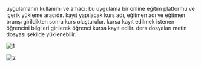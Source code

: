 uygulamanın kullanımı ve amacı: bu uygulama bir online eğitim platformu ve içerik yükleme aracıdır. kayıt yapılacak kurs adı, eğitmen adı ve eğitmen branşı girildikten sonra kurs oluşturulur. kursa kayıt edilmek istenen öğrencini bilgileri girilerek öğrenci kursa kayıt edilir. ders dosyaları metin dosyası şekilde yüklenebilir.

![1](https://github.com/YusufSural/OnlineEgitim-05/assets/84929731/7a2d3cbd-b220-4514-8104-be5615ff3772)

![2](https://github.com/YusufSural/OnlineEgitim-05/assets/84929731/061821d7-6731-4515-b0bb-379c1c7475a4)

